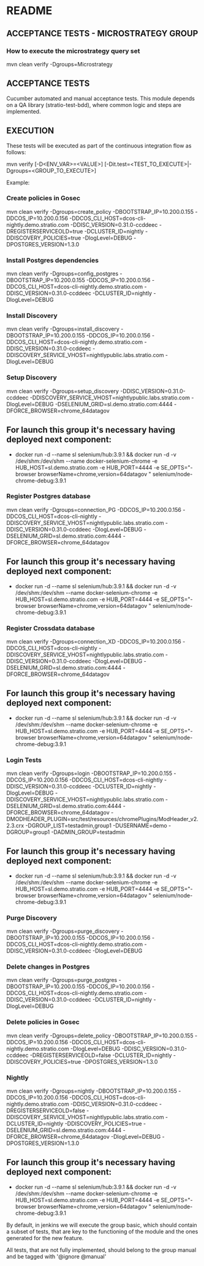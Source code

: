 # README

## ACCEPTANCE TESTS - MICROSTRATEGY GROUP

### How to execute the microstrategy query set

mvn clean verify -Dgroups=Microstrategy


## ACCEPTANCE TESTS

Cucumber automated and manual acceptance tests.
This module depends on a QA library (stratio-test-bdd), where common logic and steps are implemented.

## EXECUTION

These tests will be executed as part of the continuous integration flow as follows:

mvn verify [-D\<ENV_VAR>=\<VALUE>] [-Dit.test=\<TEST_TO_EXECUTE>|-Dgroups=\<GROUP_TO_EXECUTE>]

Example:

### Create policies in Gosec
mvn clean verify -Dgroups=create_policy -DBOOTSTRAP_IP=10.200.0.155 -DDCOS_IP=10.200.0.156 -DDCOS_CLI_HOST=dcos-cli-nightly.demo.stratio.com -DDISC_VERSION=0.31.0-ccddeec -DREGISTERSERVICEOLD=true -DCLUSTER_ID=nightly -DDISCOVERY_POLICIES=true -DlogLevel=DEBUG -DPOSTGRES_VERSION=1.3.0

### Install Postgres dependencies
mvn clean verify -Dgroups=config_postgres -DBOOTSTRAP_IP=10.200.0.155 -DDCOS_IP=10.200.0.156 -DDCOS_CLI_HOST=dcos-cli-nightly.demo.stratio.com -DDISC_VERSION=0.31.0-ccddeec -DCLUSTER_ID=nightly -DlogLevel=DEBUG

### Install Discovery
mvn clean verify -Dgroups=install_discovery -DBOOTSTRAP_IP=10.200.0.155 -DDCOS_IP=10.200.0.156 -DDCOS_CLI_HOST=dcos-cli-nightly.demo.stratio.com -DDISC_VERSION=0.31.0-ccddeec -DDISCOVERY_SERVICE_VHOST=nightlypublic.labs.stratio.com -DlogLevel=DEBUG

### Setup Discovery
mvn clean verify -Dgroups=setup_discovery -DDISC_VERSION=0.31.0-ccddeec -DDISCOVERY_SERVICE_VHOST=nightlypublic.labs.stratio.com -DlogLevel=DEBUG -DSELENIUM_GRID=sl.demo.stratio.com:4444 -DFORCE_BROWSER=chrome_64datagov
## For launch this group it's necessary having deployed next component:
- docker run -d --name sl selenium/hub:3.9.1 && docker run -d -v /dev/shm:/dev/shm --name docker-selenium-chrome -e HUB_HOST=sl.demo.stratio.com -e HUB_PORT=4444 -e SE_OPTS="-browser browserName=chrome,version=64datagov " selenium/node-chrome-debug:3.9.1

### Register Postgres database
mvn clean verify -Dgroups=connection_PG -DDCOS_IP=10.200.0.156 -DDCOS_CLI_HOST=dcos-cli-nightly -DDISCOVERY_SERVICE_VHOST=nightlypublic.labs.stratio.com -DDISC_VERSION=0.31.0-ccddeec -DlogLevel=DEBUG -DSELENIUM_GRID=sl.demo.stratio.com:4444 -DFORCE_BROWSER=chrome_64datagov
## For launch this group it's necessary having deployed next component:
- docker run -d --name sl selenium/hub:3.9.1 && docker run -d -v /dev/shm:/dev/shm --name docker-selenium-chrome -e HUB_HOST=sl.demo.stratio.com -e HUB_PORT=4444 -e SE_OPTS="-browser browserName=chrome,version=64datagov " selenium/node-chrome-debug:3.9.1

### Register Crossdata database
mvn clean verify -Dgroups=connection_XD -DDCOS_IP=10.200.0.156 -DDCOS_CLI_HOST=dcos-cli-nightly -DDISCOVERY_SERVICE_VHOST=nightlypublic.labs.stratio.com -DDISC_VERSION=0.31.0-ccddeec -DlogLevel=DEBUG -DSELENIUM_GRID=sl.demo.stratio.com:4444 -DFORCE_BROWSER=chrome_64datagov
## For launch this group it's necessary having deployed next component:
- docker run -d --name sl selenium/hub:3.9.1 && docker run -d -v /dev/shm:/dev/shm --name docker-selenium-chrome -e HUB_HOST=sl.demo.stratio.com -e HUB_PORT=4444 -e SE_OPTS="-browser browserName=chrome,version=64datagov " selenium/node-chrome-debug:3.9.1

### Login Tests
mvn clean verify -Dgroups=login -DBOOTSTRAP_IP=10.200.0.155 -DDCOS_IP=10.200.0.156 -DDCOS_CLI_HOST=dcos-cli-nightly -DDISC_VERSION=0.31.0-ccddeec -DCLUSTER_ID=nightly -DlogLevel=DEBUG -DDISCOVERY_SERVICE_VHOST=nightlypublic.labs.stratio.com -DSELENIUM_GRID=sl.demo.stratio.com:4444 -DFORCE_BROWSER=chrome_64datagov -DMODHEADER_PLUGIN=src/test/resources/chromePlugins/ModHeader_v2.2.3.crx -DGROUP_LIST=testadmin,group1 -DUSERNAME=demo -DGROUP=group1 -DADMIN_GROUP=testadmin
## For launch this group it's necessary having deployed next component:
- docker run -d --name sl selenium/hub:3.9.1 && docker run -d -v /dev/shm:/dev/shm --name docker-selenium-chrome -e HUB_HOST=sl.demo.stratio.com -e HUB_PORT=4444 -e SE_OPTS="-browser browserName=chrome,version=64datagov " selenium/node-chrome-debug:3.9.1

### Purge Discovery
mvn clean verify -Dgroups=purge_discovery -DBOOTSTRAP_IP=10.200.0.155 -DDCOS_IP=10.200.0.156 -DDCOS_CLI_HOST=dcos-cli-nightly.demo.stratio.com -DDISC_VERSION=0.31.0-ccddeec -DlogLevel=DEBUG

### Delete changes in Postgres
mvn clean verify -Dgroups=purge_postgres -DBOOTSTRAP_IP=10.200.0.155 -DDCOS_IP=10.200.0.156 -DDCOS_CLI_HOST=dcos-cli-nightly.demo.stratio.com -DDISC_VERSION=0.31.0-ccddeec -DCLUSTER_ID=nightly -DlogLevel=DEBUG

### Delete policies in Gosec
mvn clean verify -Dgroups=delete_policy -DBOOTSTRAP_IP=10.200.0.155 -DDCOS_IP=10.200.0.156 -DDCOS_CLI_HOST=dcos-cli-nightly.demo.stratio.com -DlogLevel=DEBUG -DDISC_VERSION=0.31.0-ccddeec -DREGISTERSERVICEOLD=false -DCLUSTER_ID=nightly -DDISCOVERY_POLICIES=true -DPOSTGRES_VERSION=1.3.0

### Nightly
mvn clean verify -Dgroups=nightly -DBOOTSTRAP_IP=10.200.0.155 -DDCOS_IP=10.200.0.156 -DDCOS_CLI_HOST=dcos-cli-nightly.demo.stratio.com -DDISC_VERSION=0.31.0-ccddeec -DREGISTERSERVICEOLD=false -DDISCOVERY_SERVICE_VHOST=nightlypublic.labs.stratio.com -DCLUSTER_ID=nightly -DDISCOVERY_POLICIES=true -DSELENIUM_GRID=sl.demo.stratio.com:4444 -DFORCE_BROWSER=chrome_64datagov -DlogLevel=DEBUG -DPOSTGRES_VERSION=1.3.0
## For launch this group it's necessary having deployed next component:
- docker run -d --name sl selenium/hub:3.9.1 && docker run -d -v /dev/shm:/dev/shm --name docker-selenium-chrome -e HUB_HOST=sl.demo.stratio.com -e HUB_PORT=4444 -e SE_OPTS="-browser browserName=chrome,version=64datagov " selenium/node-chrome-debug:3.9.1

By default, in jenkins we will execute the group basic, which should contain a subset of tests, that are key to the functioning of the module and the ones generated for the new feature.

All tests, that are not fully implemented, should belong to the group manual and be tagged with '@ignore @manual'
